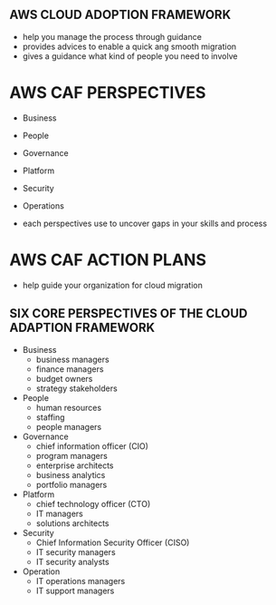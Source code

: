 ## AWS CLOUD ADOPTION FRAMEWORK
- help you manage the process through guidance
- provides advices to enable a quick ang smooth migration
- gives a guidance what kind of people you need to involve

# AWS CAF PERSPECTIVES
- Business
- People
- Governance
- Platform
- Security
- Operations

- each perspectives use to uncover gaps in your skills and process

# AWS CAF ACTION PLANS
- help guide your organization for cloud migration

## SIX CORE PERSPECTIVES OF THE CLOUD ADAPTION FRAMEWORK
* Business
  - business managers
  - finance managers
  - budget owners
  - strategy stakeholders
* People
  - human resources
  - staffing
  - people managers
* Governance
  - chief information officer (CIO)
  - program managers
  - enterprise architects
  - business analytics
  - portfolio managers
* Platform
  - chief technology officer (CTO)
  - IT managers
  - solutions architects
* Security
  - Chief Information Security Officer (CISO)
  - IT security managers
  - IT security analysts
* Operation
  - IT operations managers
  - IT support managers
